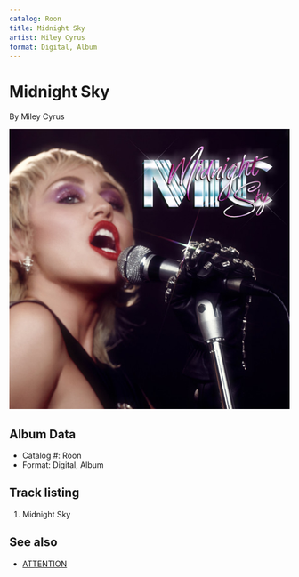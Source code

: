 ```yaml
---
catalog: Roon
title: Midnight Sky
artist: Miley Cyrus
format: Digital, Album
---
```


# Midnight Sky

By Miley Cyrus

![](../../assets/albumcovers/Miley_Cyrus-Midnight_Sky.png)

## Album Data

- Catalog #: Roon
- Format: Digital, Album


## Track listing


1. Midnight Sky


## See also

- [ATTENTION](ATTENTION-_MILEY_LIVE.md)
